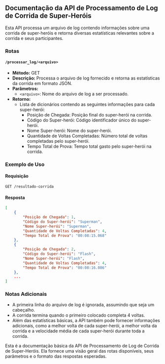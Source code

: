 ## Documentação da API de Processamento de Log de Corrida de Super-Heróis

Esta API processa um arquivo de log contendo informações sobre uma corrida de super-heróis e retorna diversas estatísticas relevantes sobre a corrida e seus participantes.

### Rotas

#### `/processar_log/<arquivo>`

- **Método:** GET
- **Descrição:** Processa o arquivo de log fornecido e retorna as estatísticas da corrida em formato JSON.
- **Parâmetros:**
  - `<arquivo>`: Nome do arquivo de log a ser processado.
- **Retorno:**
  - Lista de dicionários contendo as seguintes informações para cada super-herói:
    - Posição de Chegada: Posição final do super-herói na corrida.
    - Código do Super-herói: Código identificador único do super-herói.
    - Nome Super-herói: Nome do super-herói.
    - Quantidade de Voltas Completadas: Número total de voltas completadas pelo super-herói.
    - Tempo Total de Prova: Tempo total gasto pelo super-herói na corrida.

### Exemplo de Uso

#### Requisição

```
GET /resultado-corrida
```

#### Resposta

```json
[
    {
        "Posição de Chegada": 1,
        "Código do Super-herói": "Superman",
        "Nome Super-herói": "Superman",
        "Quantidade de Voltas Completadas": 4,
        "Tempo Total de Prova": "00:08:15.068"
    },
    {
        "Posição de Chegada": 2,
        "Código do Super-herói": "Flash",
        "Nome Super-herói": "Flash",
        "Quantidade de Voltas Completadas": 4,
        "Tempo Total de Prova": "00:08:16.086"
    },
    ...
]
```

### Notas Adicionais

- A primeira linha do arquivo de log é ignorada, assumindo que seja um cabeçalho.
- A corrida termina quando o primeiro colocado completa 4 voltas.
- Além das estatísticas básicas, a API também pode fornecer informações adicionais, como a melhor volta de cada super-herói, a melhor volta da corrida e a velocidade média de cada super-herói durante toda a corrida.

Esta é a documentação básica da API de Processamento de Log de Corrida de Super-Heróis. Ela fornece uma visão geral das rotas disponíveis, seus parâmetros e o formato das respostas esperadas.